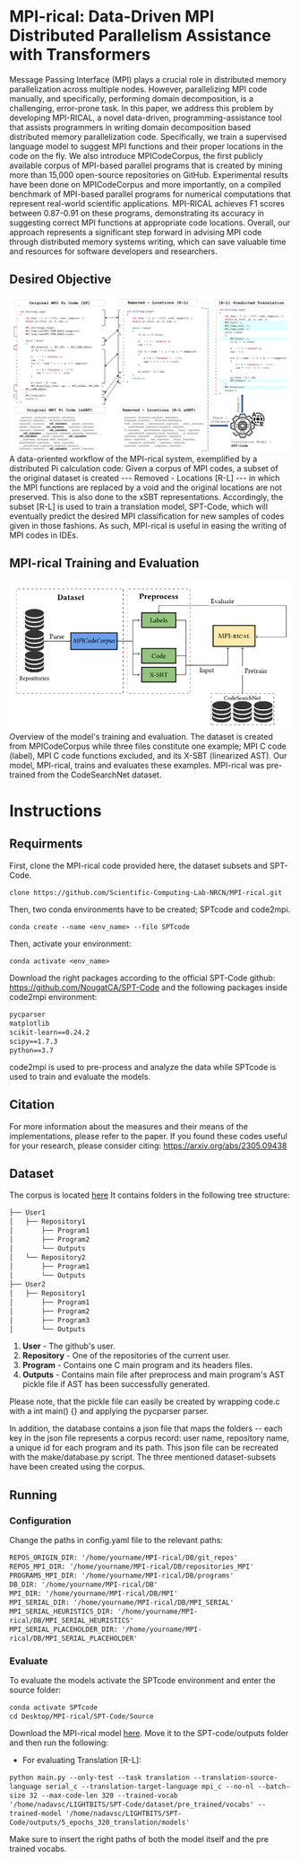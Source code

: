 # MPI-rical: Data-Driven MPI Distributed Parallelism Assistance with Transformers
Message Passing Interface (MPI) plays a crucial role in distributed memory parallelization across multiple nodes. However, parallelizing MPI code manually, and specifically, performing domain decomposition, is a challenging, error-prone task. In this paper, we address this problem by developing MPI-RICAL, a novel data-driven, programming-assistance tool that assists programmers in writing domain decomposition based distributed memory parallelization code. Specifically, we train a supervised language model to suggest MPI functions and their proper locations in the code on the fly. We also introduce MPICodeCorpus, the first publicly available corpus of MPI-based parallel programs that is created by mining more than 15,000 open-source repositories on GitHub. Experimental results have been done on MPICodeCorpus and more importantly, on a compiled benchmark of MPI-based parallel programs for numerical computations that represent real-world scientific applications. MPI-RICAL achieves F1 scores between 0.87-0.91 on these programs, demonstrating its accuracy in suggesting correct MPI functions at appropriate code locations.
Overall, our approach represents a significant step forward in advising MPI code through distributed memory systems writing, which can save valuable time and resources for software developers and researchers.
          
## Desired Objective  ##
![](images/objective.PNG)
A data-oriented workflow of the MPI-rical system, exemplified by a distributed Pi calculation code: Given a corpus of MPI codes, a subset of the original dataset is created --- Removed - Locations [R-L] --- in which the MPI functions are replaced by a void and the original locations are not preserved. This is also done to the xSBT representations. Accordingly, the subset [R-L] is used to train a translation model, SPT-Code, which will eventually predict the desired MPI classification for new samples of codes given in those fashions. As such, MPI-rical is useful in easing the writing of MPI codes in IDEs.

## MPI-rical Training and Evaluation  ##
![](images/model.PNG)
Overview of the model's training and evaluation. The dataset is created from MPICodeCorpus while three files constitute one example; MPI C code (label), MPI C code functions excluded, and its X-SBT (linearized AST). Our model, MPI-rical, trains and evaluates these examples. MPI-rical was pre-trained from the CodeSearchNet dataset.


# Instructions
## Requirments
First, clone the MPI-rical code provided here, the dataset subsets and SPT-Code.
```
clone https://github.com/Scientific-Computing-Lab-NRCN/MPI-rical.git
```
Then, two conda environments have to be created; SPTcode and code2mpi.
```
conda create --name <env_name> --file SPTcode
```
Then, activate your environment:
```
conda activate <env_name>
```
Download the right packages according to the official SPT-Code github: https://github.com/NougatCA/SPT-Code
and the following packages inside code2mpi environment:
```
pycparser
matplotlib
scikit-learn==0.24.2
scipy==1.7.3
python==3.7
```
code2mpi is used to pre-process and analyze the data while SPTcode is used to train and evaluate the models.


## Citation
For more information about the measures and their means of the implementations, please refer to the paper.
If you found these codes useful for your research, please consider citing: https://arxiv.org/abs/2305.09438

## Dataset
The corpus is located [here](https://drive.google.com/file/d/1lRTSbh9aitI4BdWxPI8reLpJV4WnlIWQ/view?usp=sharing)
It contains folders in the following tree structure:
```
├── User1
│   ├── Repository1
│       ├── Program1
│       ├── Program2
│       └── Outputs
│   └── Repository2
│       ├── Program1
│       └── Outputs
├── User2
│   ├── Repository1
│       ├── Program1
│       ├── Program2
│       ├── Program3
│       └── Outputs
```
1. **User** - The github's user.
2. **Repository** - One of the repositories of the current user.
3. **Program** - Contains one C main program and its headers files.
4. **Outputs** - Contains main file after preprocess and main program's AST pickle file if AST has been successfully generated.


Please note, that the pickle file can easily be created by wrapping code.c with a int main() {} and applying the pycparser parser.  

In addition, the database contains a json file that maps the folders -- each key in the json file represents a corpus record: user name, repository name, a unique id for each program and its path.
This json file can be recreated with the make/database.py script.
The three mentioned dataset-subsets have been created using the corpus.


## Running
### Configuration
Change the paths in config.yaml file to the relevant paths:
```
REPOS_ORIGIN_DIR: '/home/yourname/MPI-rical/DB/git_repos'
REPOS_MPI_DIR: '/home/yourname/MPI-rical/DB/repositories_MPI'
PROGRAMS_MPI_DIR: '/home/yourname/MPI-rical/DB/programs'
DB_DIR: '/home/yourname/MPI-rical/DB'
MPI_DIR: '/home/yourname/MPI-rical/DB/MPI'
MPI_SERIAL_DIR: '/home/yourname/MPI-rical/DB/MPI_SERIAL'
MPI_SERIAL_HEURISTICS_DIR: '/home/yourname/MPI-rical/DB/MPI_SERIAL_HEURISTICS'
MPI_SERIAL_PLACEHOLDER_DIR: '/home/yourname/MPI-rical/DB/MPI_SERIAL_PLACEHOLDER'
```
### Evaluate
To evaluate the models activate the SPTcode environment and enter the source folder: 
```
conda activate SPTcode
cd Desktop/MPI-rical/SPT-Code/Source
```
Download the MPI-rical model [here](https://drive.google.com/file/d/1usQHuqN7V0QbBx0VF23vNqmGgEQdsgmE/view?usp=drive_link).
Move it to the SPT-code/outputs folder and then run the following:
* For evaluating Translation [R-L]:
```
python main.py --only-test --task translation --translation-source-language serial_c --translation-target-language mpi_c --no-nl --batch-size 32 --max-code-len 320 --trained-vocab '/home/nadavsc/LIGHTBITS/SPT-Code/dataset/pre_trained/vocabs' --trained-model '/home/nadavsc/LIGHTBITS/SPT-Code/outputs/5_epochs_320_translation/models'
```
Make sure to insert the right paths of both the model itself and the pre trained vocabs.


